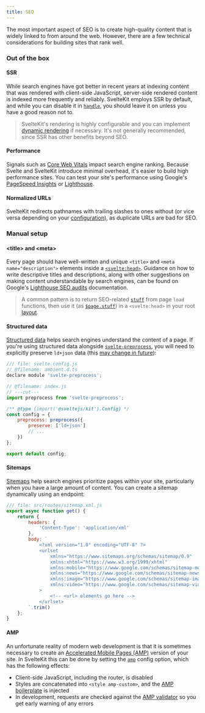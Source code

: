 ```yaml
---
title: SEO
---
```


The most important aspect of SEO is to create high-quality content that is widely linked to from around the web. However, there are a few technical considerations for building sites that rank well.

### Out of the box

#### SSR

While search engines have got better in recent years at indexing content that was rendered with client-side JavaScript, server-side rendered content is indexed more frequently and reliably. SvelteKit employs SSR by default, and while you can disable it in [`handle`](/docs/hooks#handle), you should leave it on unless you have a good reason not to.

> SvelteKit's rendering is highly configurable and you can implement [dynamic rendering](https://developers.google.com/search/docs/advanced/javascript/dynamic-rendering) if necessary. It's not generally recommended, since SSR has other benefits beyond SEO.

#### Performance

Signals such as [Core Web Vitals](https://web.dev/vitals/#core-web-vitals) impact search engine ranking. Because Svelte and SvelteKit introduce minimal overhead, it's easier to build high performance sites. You can test your site's performance using Google's [PageSpeed Insights](https://pagespeed.web.dev/) or [Lighthouse](https://developers.google.com/web/tools/lighthouse).

#### Normalized URLs

SvelteKit redirects pathnames with trailing slashes to ones without (or vice versa depending on your [configuration](configuration#trailingslash)), as duplicate URLs are bad for SEO.

### Manual setup

#### &lt;title&gt; and &lt;meta&gt; 

Every page should have well-written and unique `<title>` and `<meta name="description">` elements inside a [`<svelte:head>`](https://svelte.dev/docs#template-syntax-svelte-head). Guidance on how to write descriptive titles and descriptions, along with other suggestions on making content understandable by search engines, can be found on Google's [Lighthouse SEO audits](https://web.dev/lighthouse-seo/) documentation.

> A common pattern is to return SEO-related [`stuff`](/docs/loading#output-stuff) from page `load` functions, then use it (as [`$page.stuff`](/docs/modules#$app-stores)) in a `<svelte:head>` in your root [layout](/docs/layouts).

#### Structured data

[Structured data](https://developers.google.com/search/docs/advanced/structured-data/intro-structured-data) helps search engines understand the content of a page. If you're using structured data alongside [`svelte-preprocess`](https://github.com/sveltejs/svelte-preprocess), you will need to explicitly preserve `ld+json` data (this [may change in future](https://github.com/sveltejs/svelte-preprocess/issues/305)):

```js
/// file: svelte.config.js
// @filename: ambient.d.ts
declare module 'svelte-preprocess';

// @filename: index.js
// ---cut---
import preprocess from 'svelte-preprocess';

/** @type {import('@sveltejs/kit').Config} */
const config = {
	preprocess: preprocess({
		preserve: ['ld+json']
		// ...
	})
};

export default config;
```

#### Sitemaps

[Sitemaps](https://developers.google.com/search/docs/advanced/sitemaps/build-sitemap) help search engines prioritize pages within your site, particularly when you have a large amount of content. You can create a sitemap dynamically using an endpoint:

```js
/// file: src/routes/sitemap.xml.js
export async function get() {
	return {
		headers: {
			'Content-Type': 'application/xml'
		},
		body: `
			<?xml version="1.0" encoding="UTF-8" ?>
			<urlset
				xmlns="https://www.sitemaps.org/schemas/sitemap/0.9"
				xmlns:xhtml="https://www.w3.org/1999/xhtml"
				xmlns:mobile="https://www.google.com/schemas/sitemap-mobile/1.0"
				xmlns:news="https://www.google.com/schemas/sitemap-news/0.9"
				xmlns:image="https://www.google.com/schemas/sitemap-image/1.1"
				xmlns:video="https://www.google.com/schemas/sitemap-video/1.1"
			>
				<!-- <url> elements go here -->
			</urlset>
		`.trim()
	};
}
```

#### AMP

An unfortunate reality of modern web development is that it is sometimes necessary to create an [Accelerated Mobile Pages (AMP)](https://amp.dev/) version of your site. In SvelteKit this can be done by setting the [`amp`](/docs/configuration#amp) config option, which has the following effects:

- Client-side JavaScript, including the router, is disabled
- Styles are concatenated into `<style amp-custom>`, and the [AMP boilerplate](https://amp.dev/boilerplate/) is injected
- In development, requests are checked against the [AMP validator](https://validator.ampproject.org/) so you get early warning of any errors

